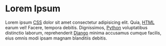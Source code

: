 # Lorem Ipsum

Lorem ipsum [CSS](/CSS) dolor sit amet consectetur adipisicing elit. Quia, [HTML](/HTML) earum vel! Facere, tempora debitis. Dignissimos, [Python](/Python) voluptatibus distinctio laborum, reprehenderit [Django](/Django) minima accusamus cumque facilis, eius omnis modi ipsam magnam blanditiis debitis.